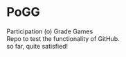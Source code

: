 # PoGG
Participation (o) Grade Games <br>
Repo to test the functionality of GitHub. <br>
so far, quite satisfied!
